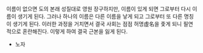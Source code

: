 이름이 없으면 도의 본래 성질대로 영원 장구하지만,
이름이 있게 되면 그로부터 다시 이름이 생기게 된다.
그러나 하나의 이름은 다른 이름을 낳게 되고 그로부터 또 다른 명칭이 생기게 된다.
이러한 과정을 거치면서 결국 사회는 점점 허명虛名을 좇게 되니 필연적으로 혼란해진다.
이렇게 하여 결국 근본을 잃게 된다.
- 노자